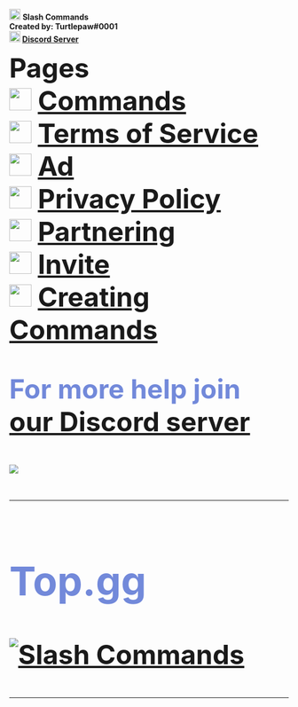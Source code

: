 <img src="https://cdn.discordapp.com/avatars/859915461692096552/d62a3d2dabfdbed337aa0852f8375590.png?size=1024" style="width:20px;height:20px;"> <strong> Slash Commands <br> Created by: Turtlepaw#0001 <br>
<img src="https://cdn.discordapp.com/emojis/878677686350934027.png?v=1" style="width:20px;height:20px;"> <a href="https://discord.gg/FwSEFbVpn8">Discord Server</a>

<font size="10px"> Pages </font> <br>
<img src="https://cdn.discordapp.com/emojis/880278338571235329.png?v=1" style="width:40px;height:40px;"><font size="30px"> <a href="https://turtlebot-discord.github.io/slash-commands/commands">Commands</a><br>
<img src="https://cdn.discordapp.com/emojis/880278338571235329.png?v=1" style="width:40px;height:40px;"><font size="30px"> <a href="https://turtlebot-discord.github.io/slash-commands/tos">Terms of Service</a><br>
<img src="https://cdn.discordapp.com/emojis/880278338571235329.png?v=1" style="width:40px;height:40px;"><font size="30px"> <a href="https://turtlebot-discord.github.io/slash-commands/ad">Ad</a><br>
<img src="https://cdn.discordapp.com/emojis/880278338571235329.png?v=1" style="width:40px;height:40px;"><font size="30px"> <a href="https://turtlebot-discord.github.io/slash-commands/privacy">Privacy Policy</a><br>
<img src="https://cdn.discordapp.com/emojis/880278338571235329.png?v=1" style="width:40px;height:40px;"><font size="30px"> <a href="https://turtlebot-discord.github.io/slash-commands/partnering">Partnering</a><br>
<img src="https://cdn.discordapp.com/emojis/880278338571235329.png?v=1" style="width:40px;height:40px;"><font size="30px"> <a href="https://turtlebot-discord.github.io/slash-commands/invite">Invite</a><br>
<img src="https://cdn.discordapp.com/emojis/878677686350934027.png?v=1" style="width:40px;height:40px;"> <a href="https://turtlebot-discord.github.io/slash-commands/creating_commands">Creating Commands</a>

<font size="20px" color="7289da"> For more help join <a href="https://discord.gg/yuHceddqur">our Discord server</a><font><br>

<a href="https://discord.gg/ANzBrkcXZy"><img src="https://invidget.switchblade.xyz/yuHceddqur" /></a>

---

## Top.gg
<a href="https://top.gg/bot/859915461692096552">
  <img src="https://top.gg/api/widget/859915461692096552.svg" alt="Slash Commands" />
  </a>

---